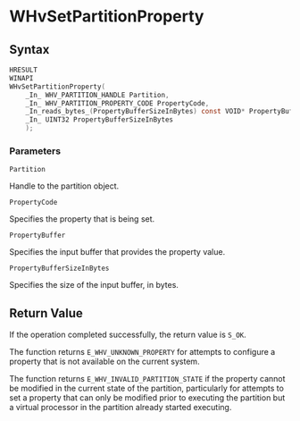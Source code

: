 # WHvSetPartitionProperty


## Syntax
```C
HRESULT
WINAPI
WHvSetPartitionProperty(
    _In_ WHV_PARTITION_HANDLE Partition,
    _In_ WHV_PARTITION_PROPERTY_CODE PropertyCode,
    _In_reads_bytes_(PropertyBufferSizeInBytes) const VOID* PropertyBuffer,
    _In_ UINT32 PropertyBufferSizeInBytes
    );
```
### Parameters

`Partition`

Handle to the partition object. 

`PropertyCode`

Specifies the property that is being set.

`PropertyBuffer`

Specifies the input buffer that provides the property value. 

`PropertyBufferSizeInBytes`

Specifies the size of the input buffer, in bytes. 

## Return Value

If the operation completed successfully, the return value is `S_OK`. 

The function returns `E_WHV_UNKNOWN_PROPERTY` for attempts to configure a property that is not available on the current system. 

The function returns `E_WHV_INVALID_PARTITION_STATE` if the property cannot be modified in the current state of the partition, particularly for attempts to set a property that can only be modified prior to executing the partition but a virtual processor in the partition already started executing. 

